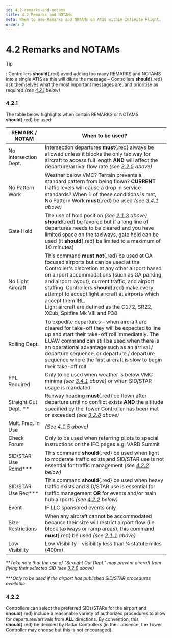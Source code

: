 ```yaml
---
id: 4.2-remarks-and-notams
title: 4.2 Remarks and NOTAMs
meta: When to use Remarks and NOTAMs on ATIS within Infinite Flight.
order: 2
---
```


# 4.2 Remarks and NOTAMs

 

Tip

: Controllers **should**{.red} avoid adding too many REMARKS and NOTAMS into a single ATIS as this will dilute the message – Controllers **should**{.red} ask themselves what the most important messages are, and prioritise as required *(see [4.2.1](/guide/atc-manual/4.-atis/4.2-remarks-and-notams#4.2.1) below)*



### 4.2.1

The table below highlights when certain REMARKS or NOTAMS **should**{.red} be used:

 

| REMARK  / NOTAM       | When to be used?                                             |
| --------------------- | ------------------------------------------------------------ |
| No Intersection Dept. | Intersection departures **must**{.red} always be allowed unless it blocks the only taxiway for aircraft to access full length **AND** will affect the departure/arrival flow rate *(see [3.2.5](/guide/atc-manual/3.-tower/3.2-departures#3.2.5) above)* |
| No Pattern Work       | Weather below VMC? Terrain prevents a standard pattern from being flown? **CURRENT** traffic levels will cause a drop in service standards? When 1 of these conditions is met, No Pattern Work **must**{.red} be used *(see [3.4.1](/guide/atc-manual/3.-tower/3.4-pattern-work-transitions-flight-of-xx#3.4.1) above)* |
| Gate Hold             | The use of hold position *(see [2.1.3](/guide/atc-manual/2.-ground/2.1-runway-selection-and-pushback#2.1.3) above)* **should**{.red} be favored but if a long line of  departures needs to be cleared and you have limited space on the taxiways,  gate hold can be used (it **should**{.red} be limited to a maximum of 10 minutes) |
| No Light Aircraft     | This command **must not**{.red} be used at GA focused airports but can be used at the Controller's discretion at any other airport based on airport accommodations (such as GA parking and airport layout), current traffic, and airport staffing. Controllers **should**{.red} make every attempt to accept light aircraft at airports which accept them IRL. <br />Light aircraft are defined as the C172, SR22, XCub, Spitfire Mk VIII and P38. |
| Rolling Dept.         | To expedite departures – when aircraft are cleared for take-off they will be expected to line up and start their take-off roll immediately. The LUAW command can still be used when there is an operational advantage such as an arrival / departure sequence, or departure / departure sequence where the first aircraft is slow to begin their take-off roll |
| FPL Required          | Only to be used when weather is below VMC minima *(see [3.4.1](/guide/atc-manual/3.-tower/3.4-pattern-work-transitions-flight-of-xx#3.4.1) above)* or when SID/STAR usage is mandated |
| Straight Out Dept. ** | Runway heading **must**{.red} be flown after departure until no conflict exists **AND** the altitude specified by the Tower Controller has been met or exceeded *(see [3.2.8](/guide/atc-manual/3.-tower/3.2-departures#3.2.8) above)* |
| Mult. Freq. In Use    | *(See [4.1.5](/guide/atc-manual/4.-atis/4.1-overview#4.1.5) above)* |
| Check Forum           | Only to be used when referring pilots to special instructions on the IFC pages e.g. VARB Summit |
| SID/STAR Use Rcmd***  | This command **should**{.red} be used when light to moderate traffic exists and SID/STAR use is not essential for traffic management *(see [4.2.2](/guide/atc-manual/4.-atis/4.2-remarks-and-notams#4.2.2) below)* |
| SID/STAR Use Req***   | This command **should**{.red} be used when heavy traffic exists and SID/STAR use is essential for traffic management **OR** for events and/or main hub airports  *(see [4.2.2](/guide/atc-manual/4.-atis/4.2-remarks-and-notams#4.2.2) below)* |
| Event                 | IF LLC sponsored events only                                 |
| Size Restrictions     | When any aircraft cannot be accommodated because their size will restrict airport flow (i.e. block taxiways or ramp areas), this command **must**{.red} be used *(see [2.1.1](/guide/atc-manual/2.-ground/2.1-runway-selection-and-pushback#2.1.1) above)* |
| Low Visibility        | Low Visibility – visibility less than ¼  statute miles (400m) |



***Take note that the use of "Straight Out Dept." may prevent aircraft from flying their selected SID (see [3.2.8](/guide/atc-manual/3.-tower/3.2-departures#3.2.8) above)*

****Only to be used if the airport has published SID/STAR procedures available*



### 4.2.2

Controllers can select the preferred SIDs/STARs for the airport and **should**{.red} include a reasonable variety of authorized procedures to allow for departures/arrivals from **ALL** directions. By convention, this **should**{.red} be decided by Radar Controllers (in their absence, the Tower Controller may choose but this is not encouraged). 